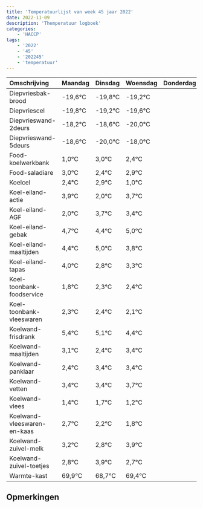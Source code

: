 ```yaml
---
title: 'Temperatuurlijst van week 45 jaar 2022'
date: 2022-11-09
description: 'Themperatuur logboek'
categories:
    - 'HACCP'
tags:
    - '2022'
    - '45'
    - '202245'
    - 'temperatuur'
---
```

|Omschrijving|Maandag|Dinsdag|Woensdag|Donderdag|Vrijdag|Zaterdag|Zondag|
|:---|:---|:---|:---|:---|:---|:---|:---|
|Diepvriesbak-brood|-19,6°C|-19,8°C|-19,2°C| | | | |
|Diepvriescel|-19,8°C|-19,2°C|-19,6°C| | | | |
|Diepvrieswand-2deurs|-18,2°C|-18,6°C|-20,0°C| | | | |
|Diepvrieswand-5deurs|-18,6°C|-20,0°C|-18,0°C| | | | |
|Food-koelwerkbank|1,0°C|3,0°C|2,4°C| | | | |
|Food-saladiare|3,0°C|2,4°C|2,9°C| | | | |
|Koelcel|2,4°C|2,9°C|1,0°C| | | | |
|Koel-eiland-actie|3,9°C|2,0°C|3,7°C| | | | |
|Koel-eiland-AGF|2,0°C|3,7°C|3,4°C| | | | |
|Koel-eiland-gebak|4,7°C|4,4°C|5,0°C| | | | |
|Koel-eiland-maaltijden|4,4°C|5,0°C|3,8°C| | | | |
|Koel-eiland-tapas|4,0°C|2,8°C|3,3°C| | | | |
|Koel-toonbank-foodservice|1,8°C|2,3°C|2,4°C| | | | |
|Koel-toonbank-vleeswaren|2,3°C|2,4°C|2,1°C| | | | |
|Koelwand-frisdrank|5,4°C|5,1°C|4,4°C| | | | |
|Koelwand-maaltijden|3,1°C|2,4°C|3,4°C| | | | |
|Koelwand-panklaar|2,4°C|3,4°C|3,4°C| | | | |
|Koelwand-vetten|3,4°C|3,4°C|3,7°C| | | | |
|Koelwand-vlees|1,4°C|1,7°C|1,2°C| | | | |
|Koelwand-vleeswaren-en-kaas|2,7°C|2,2°C|1,8°C| | | | |
|Koelwand-zuivel-melk|3,2°C|2,8°C|3,9°C| | | | |
|Koelwand-zuivel-toetjes|2,8°C|3,9°C|2,7°C| | | | |
|Warmte-kast|69,9°C|68,7°C|69,4°C| | | | |

## Opmerkingen


